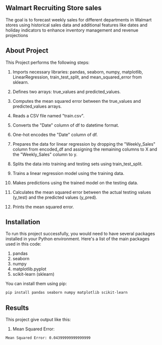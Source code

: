 
## Walmart Recruiting Store sales

The goal is to forecast weekly sales for different departments in Walmart stores using historical sales data and additional features like dates and holiday indicators to enhance inventory management and revenue projections
## About Project

This Project performs the following steps:

1. Imports necessary libraries: pandas, seaborn, numpy, matplotlib, LinearRegression, train_test_split, and mean_squared_error from sklearn.

2. Defines two arrays: true_values and predicted_values.

3. Computes the mean squared error between the true_values and predicted_values arrays.

4. Reads a CSV file named "train.csv".

5. Converts the "Date" column of df to datetime format.

6. One-hot encodes the "Date" column of df.

7. Prepares the data for linear regression by dropping the "Weekly_Sales" column from encoded_df and assigning the remaining columns to X and the "Weekly_Sales" column to y.

8. Splits the data into training and testing sets using train_test_split.

9. Trains a linear regression model using the training data.

10. Makes predictions using the trained model on the testing data.

11. Calculates the mean squared error between the actual testing values (y_test) and the predicted values (y_pred).

12. Prints the mean squared error.
## Installation


To run this project successfully, you would need to have several packages installed in your Python environment. Here's a list of the main packages used in this code: 
1. pandas 
2. seaborn
3. numpy
4. matplotlib.pyplot
5. scikit-learn (sklearn)

You can install them using pip:

```bash
pip install pandas seaborn numpy matplotlib scikit-learn

```
## Results

This project give output like this:


1. Mean Squared Error:

```bash
Mean Squared Error: 0.04399999999999999

```